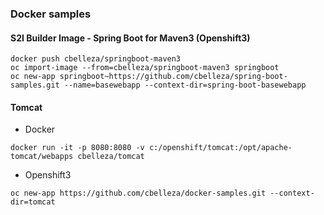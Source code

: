 ### Docker samples

#### S2I Builder Image - Spring Boot for Maven3 (Openshift3)

```
docker push cbelleza/springboot-maven3
oc import-image --from=cbelleza/springboot-maven3 springboot
oc new-app springboot~https://github.com/cbelleza/spring-boot-samples.git --name=basewebapp --context-dir=spring-boot-basewebapp
```


#### Tomcat

- Docker
```
docker run -it -p 8080:8080 -v c:/openshift/tomcat:/opt/apache-tomcat/webapps cbelleza/tomcat
```

- Openshift3
```
oc new-app https://github.com/cbelleza/docker-samples.git --context-dir=tomcat
```
